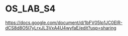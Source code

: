 # OS_LAB_S4
https://docs.google.com/document/d/1bFV05Ip1JC0ElR-dCS8d8O5I7yLrxJL3VxA4U4wyfaE/edit?usp=sharing
